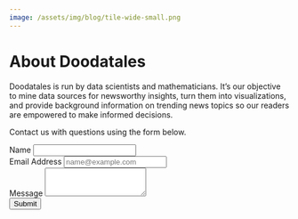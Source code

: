 ```yaml
---
image: /assets/img/blog/tile-wide-small.png
---
```


# About Doodatales

Doodatales is run by data scientists and mathematicians.  It’s our objective to mine data sources for newsworthy insights, turn them into visualizations, and provide background information on trending news topics so our readers are empowered to make informed decisions.  

Contact us with questions using the form below.

<form action="https://getsimpleform.com/messages?form_api_token=c1f8ef95da9247d4b806c2459380979a" method="post">
  <!-- the redirect_to is optional, the form will redirect to the referrer on submission -->
  <input type='hidden' name='redirect_to' value='<the complete return url e.g. http://fooey.com/thank-you.html>' />
  <!-- all your input fields here.... -->
  <div class="form-group">
    <label for="Name">Name</label>
    <input type='text' name='Name' id="Name"/>
  </div>
  <div class="form-group">
    <label for="Email">Email Address</label>
    <input type='text' name='email' placeholder="name@example.com" id="Email"/>
  </div>
  <div class="form-group">
    <label for="message">Message</label>
    <textarea name="message" id="message" rows="3"></textarea>
  </div>
  <input type='submit' value='Submit' />
</form>
